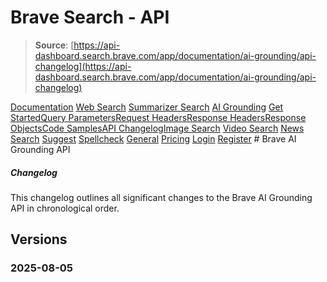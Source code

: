 # Brave Search - API

> **Source**: [https://api-dashboard.search.brave.com/app/documentation/ai-grounding/api-changelog](https://api-dashboard.search.brave.com/app/documentation/ai-grounding/api-changelog)


[](https://api-dashboard.search.brave.com/app/dashboard)  [](https://api-dashboard.search.brave.com/app/dashboard)  [Documentation](https://api-dashboard.search.brave.com/app/documentation) [Web Search](https://api-dashboard.search.brave.com/app/documentation/web-search) [Summarizer Search](https://api-dashboard.search.brave.com/app/documentation/summarizer-search) [AI Grounding](https://api-dashboard.search.brave.com/app/documentation/ai-grounding) [Get Started](https://api-dashboard.search.brave.com/app/documentation/ai-grounding/get-started)[Query Parameters](https://api-dashboard.search.brave.com/app/documentation/ai-grounding/query)[Request Headers](https://api-dashboard.search.brave.com/app/documentation/ai-grounding/request-headers)[Response Headers](https://api-dashboard.search.brave.com/app/documentation/ai-grounding/response-headers)[Response Objects](https://api-dashboard.search.brave.com/app/documentation/ai-grounding/responses)[Code Samples](https://api-dashboard.search.brave.com/app/documentation/ai-grounding/code-samples)[API Changelog](https://api-dashboard.search.brave.com/app/documentation/ai-grounding/api-changelog)[Image Search](https://api-dashboard.search.brave.com/app/documentation/image-search) [Video Search](https://api-dashboard.search.brave.com/app/documentation/video-search) [News Search](https://api-dashboard.search.brave.com/app/documentation/news-search) [Suggest](https://api-dashboard.search.brave.com/app/documentation/suggest) [Spellcheck](https://api-dashboard.search.brave.com/app/documentation/spellcheck) [General](https://api-dashboard.search.brave.com/app/documentation/general) [Pricing](https://api-dashboard.search.brave.com/app/plans)    [Login](https://api-dashboard.search.brave.com/login) [Register](https://api-dashboard.search.brave.com/register) # Brave AI Grounding API

 ##### Changelog

 This changelog outlines all significant changes to the
Brave AI Grounding API in chronological order.

## Versions

### 2025-08-05

 